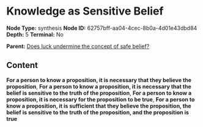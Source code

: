 # Knowledge as Sensitive Belief

**Node Type:** synthesis
**Node ID:** 62757bff-aa04-4cec-8b0a-4d01e43dbd84
**Depth:** 5
**Terminal:** No

**Parent:** [Does luck undermine the concept of safe belief?](does-luck-undermine-the-concept-of-safe-belief-antithesis-8f93bab7-6e65-4711-bb5f-f61b6f7a8540.md)

## Content

**For a person to know a proposition, it is necessary that they believe the proposition**, **For a person to know a proposition, it is necessary that the belief is sensitive to the truth of the proposition**, **For a person to know a proposition, it is necessary for the proposition to be true**, **For a person to know a proposition, it is sufficient that they believe the proposition, the belief is sensitive to the truth of the proposition, and the proposition is true**

